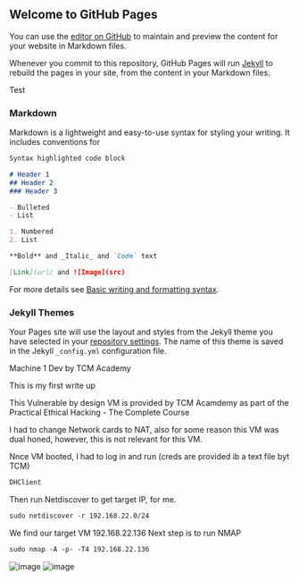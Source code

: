 ## Welcome to GitHub Pages

You can use the [editor on GitHub](https://github.com/TheMaster-2/EthicalHackingWriteUps/edit/gh-pages/index.md) to maintain and preview the content for your website in Markdown files.

Whenever you commit to this repository, GitHub Pages will run [Jekyll](https://jekyllrb.com/) to rebuild the pages in your site, from the content in your Markdown files.

Test

### Markdown

Markdown is a lightweight and easy-to-use syntax for styling your writing. It includes conventions for

```markdown
Syntax highlighted code block

# Header 1
## Header 2
### Header 3

- Bulleted
- List

1. Numbered
2. List

**Bold** and _Italic_ and `Code` text

[Link](url) and ![Image](src)
```

For more details see [Basic writing and formatting syntax](https://docs.github.com/en/github/writing-on-github/getting-started-with-writing-and-formatting-on-github/basic-writing-and-formatting-syntax).

### Jekyll Themes

Your Pages site will use the layout and styles from the Jekyll theme you have selected in your [repository settings](https://github.com/TheMaster-2/EthicalHackingWriteUps/settings/pages). The name of this theme is saved in the Jekyll `_config.yml` configuration file.

Machine 1
Dev by TCM Academy

This is my first write up

This Vulnerable by design VM is provided by TCM Acamdemy as part of the Practical Ethical Hacking - The Complete Course

I had to change Network cards to NAT, also for some reason this VM was dual honed, however, this is not relevant for this VM. 

Nnce VM booted, I had to log in and run (creds are provided ib a text file byt TCM)
```markdown
DHClient
```
Then run Netdiscover to get target IP, for me.
```markdown
sudo netdiscover -r 192.168.22.0/24
```
We find our target VM
192.168.22.136
Next step is to run NMAP
```markdown
sudo nmap -A -p- -T4 192.168.22.136
```

![image](https://user-images.githubusercontent.com/66864342/160243024-f237bfba-81e5-4266-8bd8-12e3805577fa.png)
![image](https://user-images.githubusercontent.com/66864342/160243035-fb8b2c2a-664a-43e4-8244-7aba436d9488.png)









